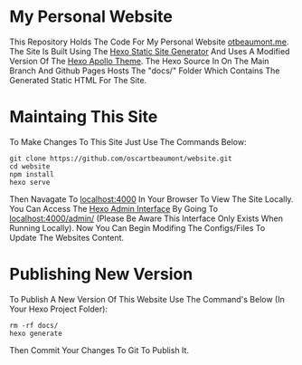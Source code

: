 # My Personal Website
This Repository Holds The Code For My Personal Website [otbeaumont.me](https://otbeaumont.me). The Site Is Built Using The [Hexo Static Site Generator](https://hexo.io) And Uses A Modified Version Of The [Hexo Apollo Theme](https://github.com/pinggod/hexo-theme-apollo). The Hexo Source In On The Main Branch And Github Pages Hosts The "docs/" Folder Which Contains The Generated Static HTML For The Site.

# Maintaing This Site
To Make Changes To This Site Just Use The Commands Below:
```
git clone https://github.com/oscartbeaumont/website.git
cd website
npm install
hexo serve
```
Then Navagate To [localhost:4000](http://localhost:4000) In Your Browser To View The Site Locally. You Can Access The [Hexo Admin Interface](https://jaredforsyth.com/hexo-admin/) By Going To [localhost:4000/admin/](http://localhost:4000/admin/) (Please Be Aware This Interface Only Exists When Running Locally). Now You Can Begin Modifing The Configs/Files To Update The Websites Content.

# Publishing New Version
To Publish A New Version Of This Website Use The Command's Below (In Your Hexo Project Folder):
```
rm -rf docs/
hexo generate
```
Then Commit Your Changes To Git To Publish It.
